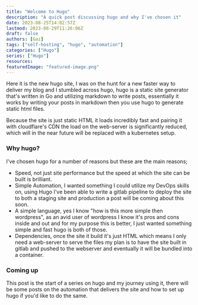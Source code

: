 ```yaml
---
title: "Welcome to Hugo"
description: "A quick post discussing hugo and why I've chosen it"
date: 2023-08-25T14:02:57Z
lastmod: 2023-08-29T11:26:06Z
draft: false
authors: [Gaz]
tags: ["self-hosting", "hugo", "automation"]
categories: ["Hugo"]
series: ["Hugo"]
resources:
featuredImage: "featured-image.png"
---
```


Here it is the new hugo site, I was on the hunt for a new faster way to deliver my blog and I stumbled across hugo, hugo is a static site generator that's written in Go and utilizing markdown to write posts, essentially it works by writing your posts in markdown then you use hugo to generate static html files.

Because the site is just static HTML it loads incredibly fast and pairing it with cloudflare's CDN the load on the web-server is significantly reduced, which will in the near future will be replaced with a kubernetes setup.

### Why hugo?

I've chosen hugo for a number of reasons but these are the main reasons;

* Speed, not just site performance but the speed at which the site can be built is brilliant.
* Simple Automation, I wanted something I could utilize my DevOps skills on, using Hugo I've been able to write a gitlab pipeline to deploy the site to both a staging site and production a post will be coming about this soon.
* A simple language, yes I know "how is this more simple then wordpress", as an avid user of wordpress I know it's pros and cons inside and out and for my purpose this is better, I just wanted something simple and fast hugo is both of those.
* Dependencies, once the site it build it's just HTML which means I only need a web-server to serve the files my plan is to have the site built in gitlab and pushed to the webserver and eventually it will be bundled into a container.

### Coming up

This post is the start of a series on hugo and my journey using it, there will be some posts on the automation that delivers the site and how to set up hugo if you'd like to do the same.
